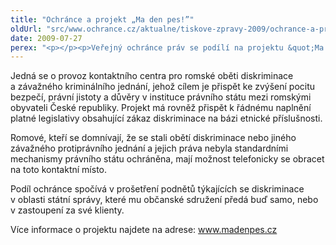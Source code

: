 ```yaml
---
title: "Ochránce a projekt „Ma den pes!”"
oldUrl: "src/www.ochrance.cz/aktualne/tiskove-zpravy-2009/ochrance-a-projekt-ma-den-pes"
date: 2009-07-27
perex: "<p></p><p>Veřejný ochránce práv se podílí na projektu &quot;Ma den pes!&quot;, který realizuje občanské sdružení Z§vůle práva, o.s. s finanční podporou Ministerstva vnitra ČR.</p>"
---
```


<!-- imported from the old website -->

<p>Jedná se o provoz kontaktního centra pro romské oběti diskriminace a závažného kriminálního jednání, jehož cílem je přispět ke zvýšení pocitu bezpečí, právní jistoty a důvěry v instituce právního státu mezi romskými obyvateli České republiky. Projekt má rovněž přispět k řádnému naplnění platné legislativy obsahující zákaz diskriminace na bázi etnické příslušnosti.</p><p class="Normln">Romové, kteří se domnívají, že se stali obětí diskriminace nebo jiného závažného protiprávního jednání a jejich práva nebyla standardními mechanismy právního státu ochráněna, mají možnost telefonicky se obracet na toto kontaktní místo.</p><p class="Normln">Podíl ochránce spočívá v prošetření podnětů týkajících se diskriminace v oblasti státní správy, které mu občanské sdružení předá buď samo, nebo v zastoupení za své klienty.</p><p class="Normln">Více informace o projektu najdete na adrese: <a href="http://www.madenpes.cz">www.madenpes.cz</a></p>
